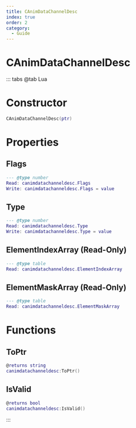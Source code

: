 ```yaml
---
title: CAnimDataChannelDesc
index: true
order: 2
category:
  - Guide
---
```


# CAnimDataChannelDesc

::: tabs
@tab Lua
# Constructor
```lua
CAnimDataChannelDesc(ptr)
```
# Properties
## Flags 
```lua
--- @type number
Read: canimdatachanneldesc.Flags
Write: canimdatachanneldesc.Flags = value
```
## Type 
```lua
--- @type number
Read: canimdatachanneldesc.Type
Write: canimdatachanneldesc.Type = value
```
## ElementIndexArray (Read-Only)
```lua
--- @type table
Read: canimdatachanneldesc.ElementIndexArray
```
## ElementMaskArray (Read-Only)
```lua
--- @type table
Read: canimdatachanneldesc.ElementMaskArray
```
# Functions
## ToPtr
```lua
@returns string
canimdatachanneldesc:ToPtr()
```
## IsValid
```lua
@returns bool
canimdatachanneldesc:IsValid()
```

:::